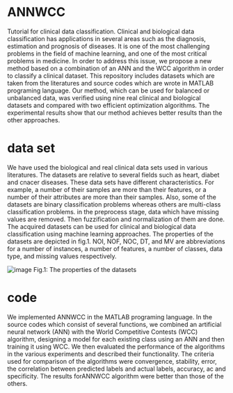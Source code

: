 # ANNWCC
Tutorial for clinical data classification. 
Clinical and biological data classification has applications in several areas such as the diagnosis, estimation and prognosis of diseases. It is one of the most challenging problems in the field of machine learning, and one of the most critical problems in medicine. In order to address this issue, we propose a new method based on a combination of an ANN and the WCC algorithm in order to classify a clinical dataset.
This repository includes datasets which are taken from the literatures and source codes which are wrote in MATLAB programing language. Our method, which can be used for balanced or unbalanced data, was verified using nine real clinical and biological datasets and compared with two efficient optimization algorithms. The experimental results show that our method achieves better results than the other approaches. 



# data set
We have used the biological and real clinical data sets used in various literatures. The datasets are relative to several fields such as heart, diabet and cnacer diseases. These data sets have different characteristics. For example, a number of their samples are more than their features, or a number of their attributes are more than their samples. Also, some of the datasets are binary classification problems whereas others are multi-class classification problems. in the preprocess stage, data which have missing values are removed. Then fuzzification and normalization of them are done. The acquired datasets can be used for clinical and biological data classification using machine learning approaches. The properties of the datasets are depicted in fig.1. NOI, NOF, NOC, DT, and MV are abbreviations for a number of instances, a number of features, a number of classes, data type, and missing values respectively.

![image](https://user-images.githubusercontent.com/45210797/49004248-14f90100-f179-11e8-8b6a-db964e61c2fe.png)
Fig.1: The properties of the datasets


# code
We implemented ANNWCC in the MATLAB programing language. In the source codes which consist of several functions, we combined an artificial neural network (ANN) with the World Competitive Contests (WCC) algorithm, designing a model for each existing class using an ANN and then training it using WCC. We then evaluated the performance of the algorithms in the various experiments and described their functionality. The criteria used for comparison of the algorithms were convergence, stability, error, the correlation between predicted labels and actual labels, accuracy, ac and specificity. The results forANNWCC algorithm were better than those of the others. 

